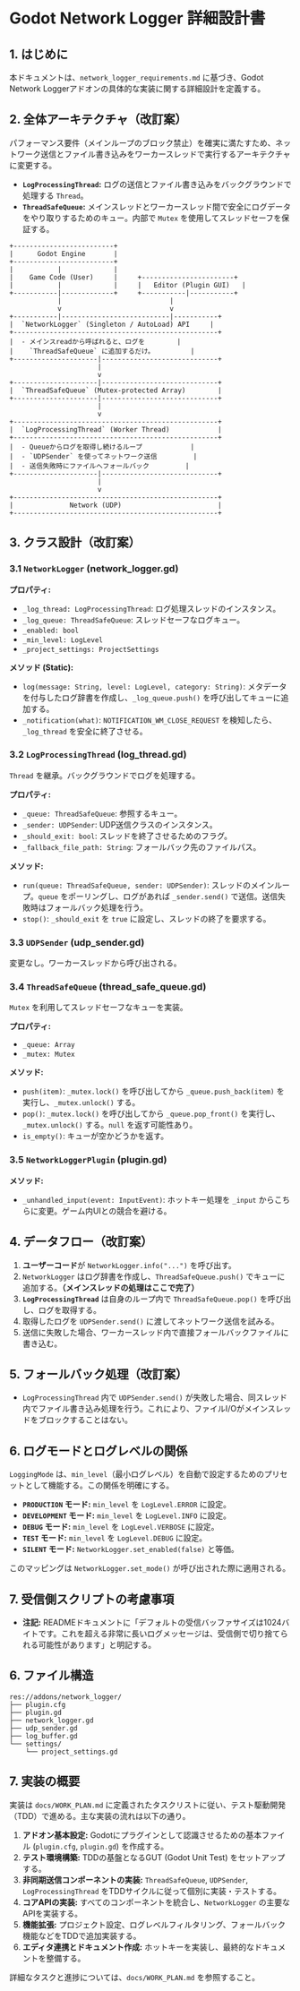 # Godot Network Logger 詳細設計書

## 1. はじめに

本ドキュメントは、`network_logger_requirements.md` に基づき、Godot Network Loggerアドオンの具体的な実装に関する詳細設計を定義する。

## 2. 全体アーキテクチャ（改訂案）

パフォーマンス要件（メインループのブロック禁止）を確実に満たすため、ネットワーク送信とファイル書き込みをワーカースレッドで実行するアーキテクチャに変更する。

- **`LogProcessingThread`:** ログの送信とファイル書き込みをバックグラウンドで処理する `Thread`。
- **`ThreadSafeQueue`:** メインスレッドとワーカースレッド間で安全にログデータをやり取りするためのキュー。内部で `Mutex` を使用してスレッドセーフを保証する。

```
+-------------------------+
|      Godot Engine       |
+-------------------------+
|           |             |
|    Game Code (User)     |     +-----------------------+
|           |             |     |   Editor (Plugin GUI)   |
+-----------|-------------+     +-----------|-----------+
            |                           |
            v                           v
+-----------|---------------------------|-----------+
|  `NetworkLogger` (Singleton / AutoLoad) API     |
+---------------------------------------------------+
|  - メインスreadから呼ばれると、ログを        |
|    `ThreadSafeQueue` に追加するだけ。         |
+---------------------|-----------------------------+
                      |
                      v
+---------------------|-----------------------------+
|  `ThreadSafeQueue` (Mutex-protected Array)        |
+---------------------|-----------------------------+
                      |
                      v
+---------------------------------------------------+
|  `LogProcessingThread` (Worker Thread)            |
+---------------------------------------------------+
|  - Queueからログを取得し続けるループ            |
|  - `UDPSender` を使ってネットワーク送信         |
|  - 送信失敗時にファイルへフォールバック         |
+---------------------|-----------------------------+
                      |
                      v
+---------------------------------------------------+
|              Network (UDP)                        |
+---------------------------------------------------+
```

## 3. クラス設計（改訂案）

### 3.1 `NetworkLogger` (network_logger.gd)

**プロパティ:**
- `_log_thread: LogProcessingThread`: ログ処理スレッドのインスタンス。
- `_log_queue: ThreadSafeQueue`: スレッドセーフなログキュー。
- `_enabled: bool`
- `_min_level: LogLevel`
- `_project_settings: ProjectSettings`

**メソッド (Static):**
- `log(message: String, level: LogLevel, category: String)`: メタデータを付与したログ辞書を作成し、`_log_queue.push()` を呼び出してキューに追加する。
- `_notification(what)`: `NOTIFICATION_WM_CLOSE_REQUEST` を検知したら、`_log_thread` を安全に終了させる。

### 3.2 `LogProcessingThread` (log_thread.gd)

`Thread` を継承。バックグラウンドでログを処理する。

**プロパティ:**
- `_queue: ThreadSafeQueue`: 参照するキュー。
- `_sender: UDPSender`: UDP送信クラスのインスタンス。
- `_should_exit: bool`: スレッドを終了させるためのフラグ。
- `_fallback_file_path: String`: フォールバック先のファイルパス。

**メソッド:**
- `run(queue: ThreadSafeQueue, sender: UDPSender)`: スレッドのメインループ。`queue` をポーリングし、ログがあれば `_sender.send()` で送信。送信失敗時はフォールバック処理を行う。
- `stop()`: `_should_exit` を `true` に設定し、スレッドの終了を要求する。

### 3.3 `UDPSender` (udp_sender.gd)

変更なし。ワーカースレッドから呼び出される。

### 3.4 `ThreadSafeQueue` (thread_safe_queue.gd)

`Mutex` を利用してスレッドセーフなキューを実装。

**プロパティ:**
- `_queue: Array`
- `_mutex: Mutex`

**メソッド:**
- `push(item)`: `_mutex.lock()` を呼び出してから `_queue.push_back(item)` を実行し、`_mutex.unlock()` する。
- `pop()`: `_mutex.lock()` を呼び出してから `_queue.pop_front()` を実行し、`_mutex.unlock()` する。`null` を返す可能性あり。
- `is_empty()`: キューが空かどうかを返す。

### 3.5 `NetworkLoggerPlugin` (plugin.gd)

**メソッド:**
- `_unhandled_input(event: InputEvent)`: ホットキー処理を `_input` からこちらに変更。ゲーム内UIとの競合を避ける。

## 4. データフロー（改訂案）

1.  **ユーザーコード**が `NetworkLogger.info("...")` を呼び出す。
2.  `NetworkLogger` はログ辞書を作成し、`ThreadSafeQueue.push()` でキューに追加する。**（メインスレッドの処理はここで完了）**
3.  **`LogProcessingThread`** は自身のループ内で `ThreadSafeQueue.pop()` を呼び出し、ログを取得する。
4.  取得したログを `UDPSender.send()` に渡してネットワーク送信を試みる。
5.  送信に失敗した場合、ワーカースレッド内で直接フォールバックファイルに書き込む。

## 5. フォールバック処理（改訂案）

- `LogProcessingThread` 内で `UDPSender.send()` が失敗した場合、同スレッド内でファイル書き込み処理を行う。これにより、ファイルI/Oがメインスレッドをブロックすることはない。

## 6. ログモードとログレベルの関係

`LoggingMode` は、`min_level`（最小ログレベル）を自動で設定するためのプリセットとして機能する。この関係を明確にする。

- **`PRODUCTION` モード:** `min_level` を `LogLevel.ERROR` に設定。
- **`DEVELOPMENT` モード:** `min_level` を `LogLevel.INFO` に設定。
- **`DEBUG` モード:** `min_level` を `LogLevel.VERBOSE` に設定。
- **`TEST` モード:** `min_level` を `LogLevel.DEBUG` に設定。
- **`SILENT` モード:** `NetworkLogger.set_enabled(false)` と等価。

このマッピングは `NetworkLogger.set_mode()` が呼び出された際に適用される。

## 7. 受信側スクリプトの考慮事項

- **注記:** READMEドキュメントに「デフォルトの受信バッファサイズは1024バイトです。これを超える非常に長いログメッセージは、受信側で切り捨てられる可能性があります」と明記する。

## 6. ファイル構造

```
res://addons/network_logger/
├── plugin.cfg
├── plugin.gd
├── network_logger.gd
├── udp_sender.gd
├── log_buffer.gd
└── settings/
    └── project_settings.gd
```

## 7. 実装の概要

実装は `docs/WORK_PLAN.md` に定義されたタスクリストに従い、テスト駆動開発（TDD）で進める。主な実装の流れは以下の通り。

1.  **アドオン基本設定:** Godotにプラグインとして認識させるための基本ファイル (`plugin.cfg`, `plugin.gd`) を作成する。
2.  **テスト環境構築:** TDDの基盤となるGUT (Godot Unit Test) をセットアップする。
3.  **非同期送信コンポーネントの実装:** `ThreadSafeQueue`, `UDPSender`, `LogProcessingThread` をTDDサイクルに従って個別に実装・テストする。
4.  **コアAPIの実装:** すべてのコンポーネントを統合し、`NetworkLogger` の主要なAPIを実装する。
5.  **機能拡張:** プロジェクト設定、ログレベルフィルタリング、フォールバック機能などをTDDで追加実装する。
6.  **エディタ連携とドキュメント作成:** ホットキーを実装し、最終的なドキュメントを整備する。

詳細なタスクと進捗については、`docs/WORK_PLAN.md` を参照すること。
